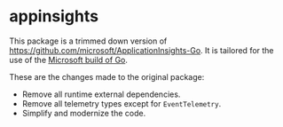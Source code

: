 # appinsights

This package is a trimmed down version of https://github.com/microsoft/ApplicationInsights-Go.
It is tailored for the use of the [Microsoft build of Go](https://github.com/microsoft/go).

These are the changes made to the original package:

- Remove all runtime external dependencies.
- Remove all telemetry types except for `EventTelemetry`.
- Simplify and modernize the code.
